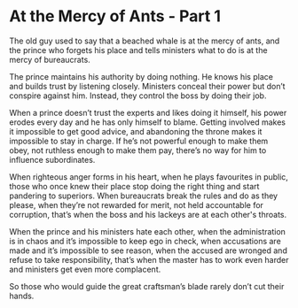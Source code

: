 # At the Mercy of Ants - Part 1

The old guy used to say that
a beached whale is at the mercy of ants,
and the prince who forgets his place
and tells ministers what to do
is at the mercy of bureaucrats.

The prince maintains his authority by doing nothing.
He knows his place
and builds trust by listening closely.
Ministers conceal their power
but don’t conspire against him.
Instead,
they control the boss by doing their job.

When a prince
doesn’t trust the experts
and likes doing it himself,
his power erodes every day
and he has only himself to blame.
Getting involved
makes it impossible to get good advice,
and abandoning the throne
makes it impossible to stay in charge.
If he’s not powerful enough to make them obey,
not ruthless enough to make them pay,
there’s no way for him to influence subordinates.

When righteous anger forms in his heart,
when he plays favourites in public,
those who once knew their place
stop doing the right thing
and start pandering to superiors.
When bureaucrats break the rules
and do as they please,
when they’re not rewarded for merit,
not held accountable for corruption,
that’s when the boss and his lackeys
are at each other's throats.

When the prince and his ministers hate each other,
when the administration is in chaos
and it’s impossible to keep ego in check,
when accusations are made
and it’s impossible to see reason,
when the accused are wronged
and refuse to take responsibility,
that’s when the master has to work even harder
and ministers get even more complacent.

So those who would guide
the great craftsman’s blade
rarely don’t cut their hands.
